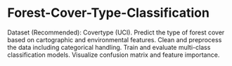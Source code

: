 # Forest-Cover-Type-Classification

 Dataset (Recommended): Covertype (UCI).
 Predict the type of forest cover based on cartographic and environmental features.
 Clean and preprocess the data including categorical handling.
 Train and evaluate multi-class classification models.
 Visualize confusion matrix and feature importance.

